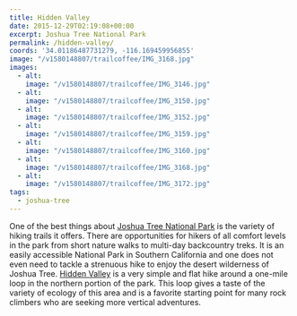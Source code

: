 ```yaml
---
title: Hidden Valley
date: 2015-12-29T02:19:08+00:00
excerpt: Joshua Tree National Park
permalink: /hidden-valley/
coords: '34.01186487731279, -116.169459956855'
image: "/v1580148807/trailcoffee/IMG_3168.jpg"
images:
  - alt: 
    image: "/v1580148807/trailcoffee/IMG_3146.jpg"
  - alt: 
    image: "/v1580148807/trailcoffee/IMG_3150.jpg"
  - alt: 
    image: "/v1580148807/trailcoffee/IMG_3152.jpg"
  - alt: 
    image: "/v1580148807/trailcoffee/IMG_3159.jpg"
  - alt: 
    image: "/v1580148807/trailcoffee/IMG_3160.jpg"
  - alt: 
    image: "/v1580148807/trailcoffee/IMG_3168.jpg"
  - alt: 
    image: "/v1580148807/trailcoffee/IMG_3172.jpg"
tags:
  - joshua-tree
---
```

One of the best things about <a href="http://www.nps.gov/jotr/index.htm">Joshua Tree National Park</a> is the variety of hiking trails it offers. There are opportunities for hikers of all comfort levels in the park from short nature walks to multi-day backcountry treks. It is an easily accessible National Park in Southern California and one does not even need to tackle a strenuous hike to enjoy the desert wilderness of Joshua Tree. <a href="http://www.nps.gov/jotr/planyourvisit/upload/HiddenValley.pdf">Hidden Valley</a> is a very simple and flat hike around a one-mile loop in the northern portion of the park. This loop gives a taste of the variety of ecology of this area and is a favorite starting point for many rock climbers who are seeking more vertical adventures.

